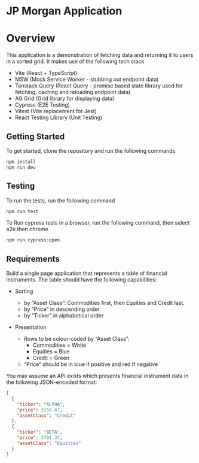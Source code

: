 # JP Morgan Application

# Overview

This application is a demonstration of fetching data and returning it to users in a sorted grid. It makes use of the following tech stack

- Vite (React + TypeScript)
- MSW (Mock Service Worker - stubbing out endpoint data)
- Tanstack Query (React Query - promise based state library used for fetching, caching and reloading endpoint data)
- AG Grid (Grid library for displaying data)
- Cypress (E2E Testing)
- Vitest (Vite replacement for Jest)
- React Testing Library (Unit Testing)

## Getting Started

To get started, clone the repository and run the following commands

```bash
npm install
npm run dev
```

## Testing

To run the tests, run the following command

```bash
npm run test
```

To Run cypress tests in a browser, run the following command, then select e2e then chrome

```bash
npm run cypress:open
```

## Requirements

Build a single page application that represents a table of financial instruments.
The table should have the following capabilities:

- Sorting

  - by “Asset Class”: Commodities first, then Equities and Credit last.
  - by “Price” in descending order
  - by “Ticker” in alphabetical order

- Presentation
  - Rows to be colour-coded by “Asset Class”:
    - Commodities = White
    - Equities = Blue
    - Credit = Green
  - “Price” should be in blue if positive and red if negative

You may assume an API exists which presents financial instrument data in the following JSON-encoded format:

```json
[
  {
    "ticker": "ALPHA",
    "price": 3150.67,
    "assetClass": "Credit"
  },
  {
    "ticker": "BETA",
    "price": 3791.37,
    "assetClass": "Equities"
  }
]
```
